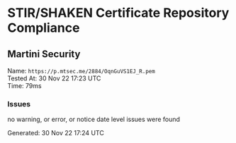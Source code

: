 # STIR/SHAKEN Certificate Repository Compliance

## Martini Security

Name: `https://p.mtsec.me/2884/OqnGuVS1EJ_R.pem`\
Tested At: 30 Nov 22 17:23 UTC\
Time: 79ms

### Issues

no warning, or error, or notice date level issues were found

Generated: 30 Nov 22 17:24 UTC